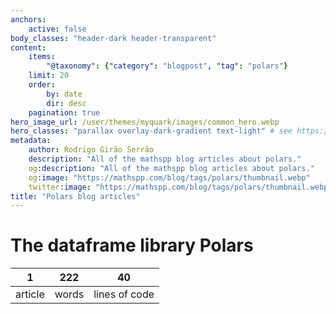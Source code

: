 ```yaml
---
anchors:
    active: false
body_classes: "header-dark header-transparent"
content:
    items:
        "@taxonomy": {"category": "blogpost", "tag": "polars"}
    limit: 20
    order:
        by: date
        dir: desc
    pagination: true
hero_image_url: /user/themes/myquark/images/common_hero.webp
hero_classes: "parallax overlay-dark-gradient text-light" # see https://demo.getgrav.org/blog-skeleton/blog/hero-classes
metadata:
    author: Rodrigo Girão Serrão
    description: "All of the mathspp blog articles about polars."
    og:description: "All of the mathspp blog articles about polars."
    og:image: "https://mathspp.com/blog/tags/polars/thumbnail.webp"
    twitter:image: "https://mathspp.com/blog/tags/polars/thumbnail.webp"
title: "Polars blog articles"
---
```



# The dataframe library Polars


<table class="stats-table">
    <thead>
        <tr>
            <th style="text-align: center;">1</th>
            <th style="text-align: center;">222</th>
            <th style="text-align: center;">40</th>
        </tr>
    </thead>
    <tbody>
        <tr>
            <td style="text-align: center;">article</td>
            <td style="text-align: center;">words</td>
            <td style="text-align: center;">lines of code</td>
        </tr>
    </tbody>
</table>
